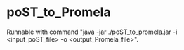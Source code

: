 # poST_to_Promela
Runnable with command "java -jar ./poST_to_promela.jar -i <input_poST_file> -o <output_Promela_file>".
